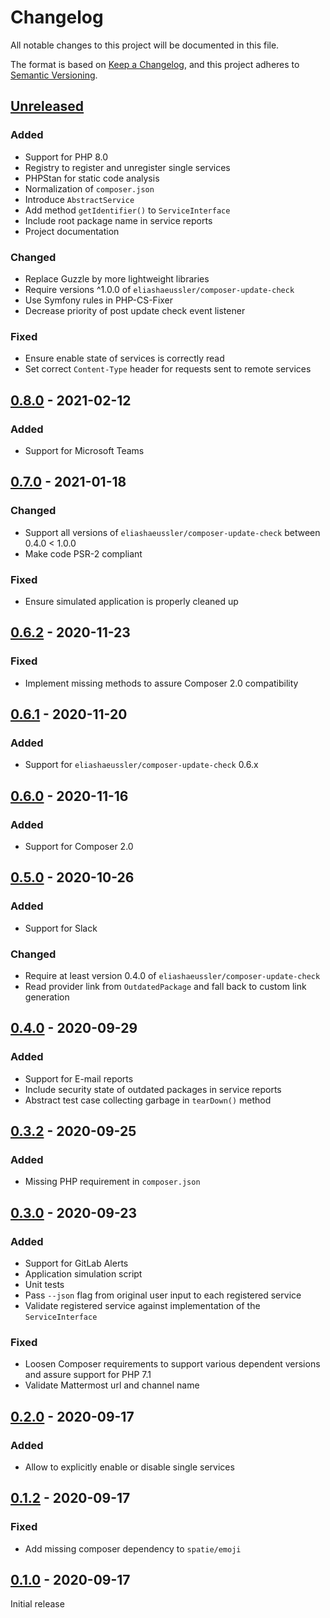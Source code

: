 # Changelog

All notable changes to this project will be documented in this file.

The format is based on [Keep a Changelog](https://keepachangelog.com/en/1.0.0/),
and this project adheres to [Semantic Versioning](https://semver.org/spec/v2.0.0.html).

## [Unreleased]

### Added

- Support for PHP 8.0
- Registry to register and unregister single services
- PHPStan for static code analysis
- Normalization of `composer.json`
- Introduce `AbstractService`
- Add method `getIdentifier()` to `ServiceInterface`
- Include root package name in service reports
- Project documentation

### Changed

- Replace Guzzle by more lightweight libraries
- Require versions ^1.0.0 of `eliashaeussler/composer-update-check`
- Use Symfony rules in PHP-CS-Fixer
- Decrease priority of post update check event listener

### Fixed

- Ensure enable state of services is correctly read
- Set correct `Content-Type` header for requests sent to remote services

## [0.8.0] - 2021-02-12

### Added

- Support for Microsoft Teams

## [0.7.0] - 2021-01-18

### Changed

- Support all versions of `eliashaeussler/composer-update-check` between 0.4.0 < 1.0.0
- Make code PSR-2 compliant

### Fixed

- Ensure simulated application is properly cleaned up

## [0.6.2] - 2020-11-23

### Fixed

- Implement missing methods to assure Composer 2.0 compatibility

## [0.6.1] - 2020-11-20

### Added

- Support for `eliashaeussler/composer-update-check` 0.6.x

## [0.6.0] - 2020-11-16

### Added

- Support for Composer 2.0

## [0.5.0] - 2020-10-26

### Added

- Support for Slack

### Changed

- Require at least version 0.4.0 of `eliashaeussler/composer-update-check`
- Read provider link from `OutdatedPackage` and fall back to custom link generation

## [0.4.0] - 2020-09-29

### Added

- Support for E-mail reports
- Include security state of outdated packages in service reports
- Abstract test case collecting garbage in `tearDown()` method

## [0.3.2] - 2020-09-25

### Added

- Missing PHP requirement in `composer.json`

## [0.3.0] - 2020-09-23

### Added

- Support for GitLab Alerts
- Application simulation script
- Unit tests
- Pass `--json` flag from original user input to each registered service
- Validate registered service against implementation of the `ServiceInterface`

### Fixed

- Loosen Composer requirements to support various dependent versions and assure support for PHP 7.1
- Validate Mattermost url and channel name

## [0.2.0] - 2020-09-17

### Added

- Allow to explicitly enable or disable single services

## [0.1.2] - 2020-09-17

### Fixed

- Add missing composer dependency to `spatie/emoji`

## [0.1.0] - 2020-09-17

Initial release

[Unreleased]: https://gitlab.elias-haeussler.de/eliashaeussler/composer-update-reporter/-/compare/0.8.0...develop
[0.8.0]: https://gitlab.elias-haeussler.de/eliashaeussler/composer-update-reporter/-/compare/0.7.0...0.8.0
[0.7.0]: https://gitlab.elias-haeussler.de/eliashaeussler/composer-update-reporter/-/compare/0.6.2...0.7.0
[0.6.2]: https://gitlab.elias-haeussler.de/eliashaeussler/composer-update-reporter/-/compare/0.6.1...0.6.2
[0.6.1]: https://gitlab.elias-haeussler.de/eliashaeussler/composer-update-reporter/-/compare/0.6.0...0.6.1
[0.6.0]: https://gitlab.elias-haeussler.de/eliashaeussler/composer-update-reporter/-/compare/0.5.0...0.6.0
[0.5.0]: https://gitlab.elias-haeussler.de/eliashaeussler/composer-update-reporter/-/compare/0.4.0...0.5.0
[0.4.0]: https://gitlab.elias-haeussler.de/eliashaeussler/composer-update-reporter/-/compare/0.3.0...0.4.0
[0.3.2]: https://gitlab.elias-haeussler.de/eliashaeussler/composer-update-reporter/-/compare/0.3.0...0.3.2
[0.3.0]: https://gitlab.elias-haeussler.de/eliashaeussler/composer-update-reporter/-/compare/0.2.0...0.3.0
[0.2.0]: https://gitlab.elias-haeussler.de/eliashaeussler/composer-update-reporter/-/compare/0.1.2...0.2.0
[0.1.2]: https://gitlab.elias-haeussler.de/eliashaeussler/composer-update-reporter/-/compare/0.1.0...0.1.2
[0.1.0]: https://gitlab.elias-haeussler.de/eliashaeussler/composer-update-reporter/-/tags/0.1.0
